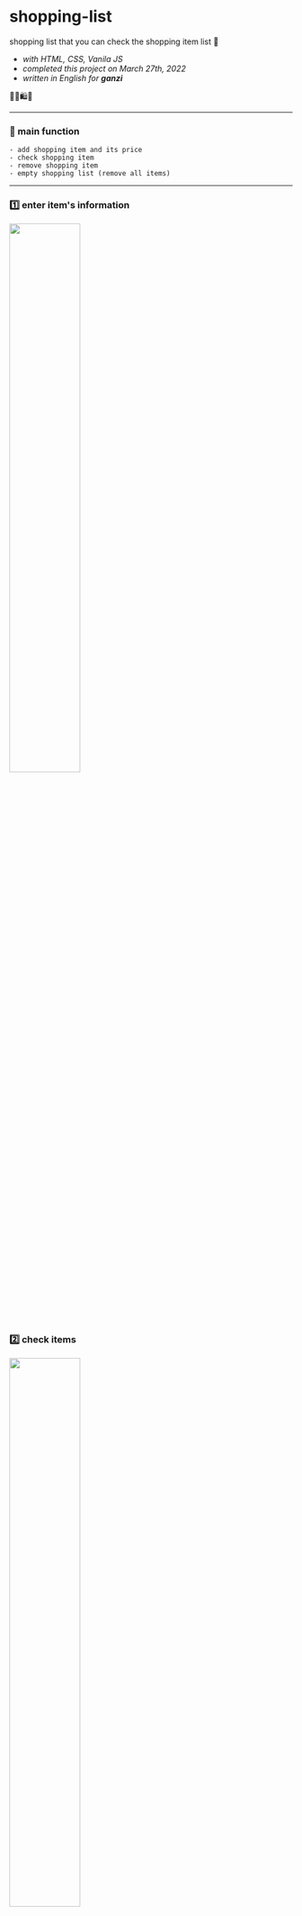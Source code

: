 # shopping-list
shopping list that you can check the shopping item list 🛒

+ *with HTML, CSS, Vanila JS*   
+ *completed this project on March 27th, 2022*  
+ *written in English for **ganzi***

🤑🛒🛍📄

---

### 📌 main function
```
- add shopping item and its price
- check shopping item
- remove shopping item
- empty shopping list (remove all items)
```
---

### 1️⃣ enter item's information
<img width="50%" height="50%" src=""/>


### 2️⃣ check items
<img width="50%" height="50%" src=""/> 


### 3️⃣ remove items from the list
<img width="50%" height="50%" src=""/>


### 4️⃣ eliminate all items from the list
<img width="50%" height="50%" src=""/>

---

ℹ **I used all icons from [flaticon](https://www.flaticon.com/)**
